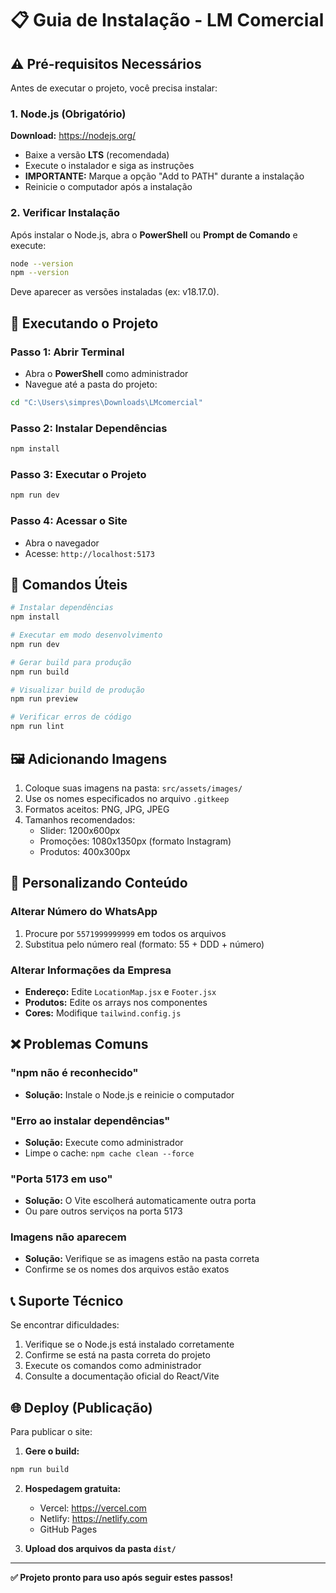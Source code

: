 # 📋 Guia de Instalação - LM Comercial

## ⚠️ Pré-requisitos Necessários

Antes de executar o projeto, você precisa instalar:

### 1. Node.js (Obrigatório)

**Download:** https://nodejs.org/

- Baixe a versão **LTS** (recomendada)
- Execute o instalador e siga as instruções
- **IMPORTANTE:** Marque a opção "Add to PATH" durante a instalação
- Reinicie o computador após a instalação

### 2. Verificar Instalação

Após instalar o Node.js, abra o **PowerShell** ou **Prompt de Comando** e execute:

```bash
node --version
npm --version
```

Deve aparecer as versões instaladas (ex: v18.17.0).

## 🚀 Executando o Projeto

### Passo 1: Abrir Terminal
- Abra o **PowerShell** como administrador
- Navegue até a pasta do projeto:
```bash
cd "C:\Users\simpres\Downloads\LMcomercial"
```

### Passo 2: Instalar Dependências
```bash
npm install
```

### Passo 3: Executar o Projeto
```bash
npm run dev
```

### Passo 4: Acessar o Site
- Abra o navegador
- Acesse: `http://localhost:5173`

## 🔧 Comandos Úteis

```bash
# Instalar dependências
npm install

# Executar em modo desenvolvimento
npm run dev

# Gerar build para produção
npm run build

# Visualizar build de produção
npm run preview

# Verificar erros de código
npm run lint
```

## 🖼️ Adicionando Imagens

1. Coloque suas imagens na pasta: `src/assets/images/`
2. Use os nomes especificados no arquivo `.gitkeep`
3. Formatos aceitos: PNG, JPG, JPEG
4. Tamanhos recomendados:
   - Slider: 1200x600px
   - Promoções: 1080x1350px (formato Instagram)
   - Produtos: 400x300px

## 📱 Personalizando Conteúdo

### Alterar Número do WhatsApp
1. Procure por `5571999999999` em todos os arquivos
2. Substitua pelo número real (formato: 55 + DDD + número)

### Alterar Informações da Empresa
- **Endereço:** Edite `LocationMap.jsx` e `Footer.jsx`
- **Produtos:** Edite os arrays nos componentes
- **Cores:** Modifique `tailwind.config.js`

## ❌ Problemas Comuns

### "npm não é reconhecido"
- **Solução:** Instale o Node.js e reinicie o computador

### "Erro ao instalar dependências"
- **Solução:** Execute como administrador
- Limpe o cache: `npm cache clean --force`

### "Porta 5173 em uso"
- **Solução:** O Vite escolherá automaticamente outra porta
- Ou pare outros serviços na porta 5173

### Imagens não aparecem
- **Solução:** Verifique se as imagens estão na pasta correta
- Confirme se os nomes dos arquivos estão exatos

## 📞 Suporte Técnico

Se encontrar dificuldades:
1. Verifique se o Node.js está instalado corretamente
2. Confirme se está na pasta correta do projeto
3. Execute os comandos como administrador
4. Consulte a documentação oficial do React/Vite

## 🌐 Deploy (Publicação)

Para publicar o site:

1. **Gere o build:**
```bash
npm run build
```

2. **Hospedagem gratuita:**
   - Vercel: https://vercel.com
   - Netlify: https://netlify.com
   - GitHub Pages

3. **Upload dos arquivos da pasta `dist/`**

---

**✅ Projeto pronto para uso após seguir estes passos!**